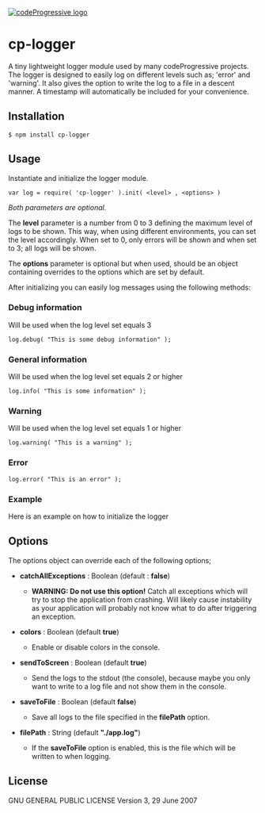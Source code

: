 [![codeProgressive logo](http://codeprogressive.com/application/assets/images/logo_inverse.svg)](http://codeprogressive.com)

cp-logger
========

A tiny lightweight logger module used by many codeProgressive projects. The logger is designed to easily log on different levels such as; 'error' and 'warning'.
It also gives the option to write the log to a file in a descent manner. A timestamp will automatically be included for your convenience.

Installation
------------

    $ npm install cp-logger

Usage
------------
Instantiate and initialize the logger module.

    var log = require( 'cp-logger' ).init( <level> , <options> )


*Both parameters are optional.*

The __level__ parameter is a number from 0 to 3 defining the maximum level of logs to be shown. This way, when using different environments,
you can set the level accordingly. When set to 0, only errors will be shown and when set to 3; all logs will be shown.

The __options__ parameter is optional but when used, should be an object containing overrides to the options which are set by default.

After initializing you can easily log messages using the following methods:

### Debug information
Will be used when the log level set equals 3

    log.debug( "This is some debug information" );

### General information
Will be used when the log level set equals 2 or higher

    log.info( "This is some information" );

### Warning
Will be used when the log level set equals 1 or higher

    log.warning( "This is a warning" );

### Error
    log.error( "This is an error" );

### Example
Here is an example on how to initialize the logger


Options
------------
The options object can override each of the following options;

- __catchAllExceptions__ : Boolean (default : __false__)
     - __WARNING: Do not use this option!__ Catch all exceptions which will try to stop the application from crashing. Will likely cause instability
     as your application will probably not know what to do after triggering an exception.

- __colors__ : Boolean (default __true__)
    - Enable or disable colors in the console.

- __sendToScreen__ : Boolean (default __true__)
    - Send the logs to the stdout (the console), because maybe you only want to write to a log file and not show them in the console.

- __saveToFile__ : Boolean (default __false__)
    - Save all logs to the file specified in the __filePath__ option.

- __filePath__ : String (default __"./app.log"__)
    - If the __saveToFile__ option is enabled, this is the file which will be written to when logging.

License 
-------

GNU GENERAL PUBLIC LICENSE Version 3, 29 June 2007